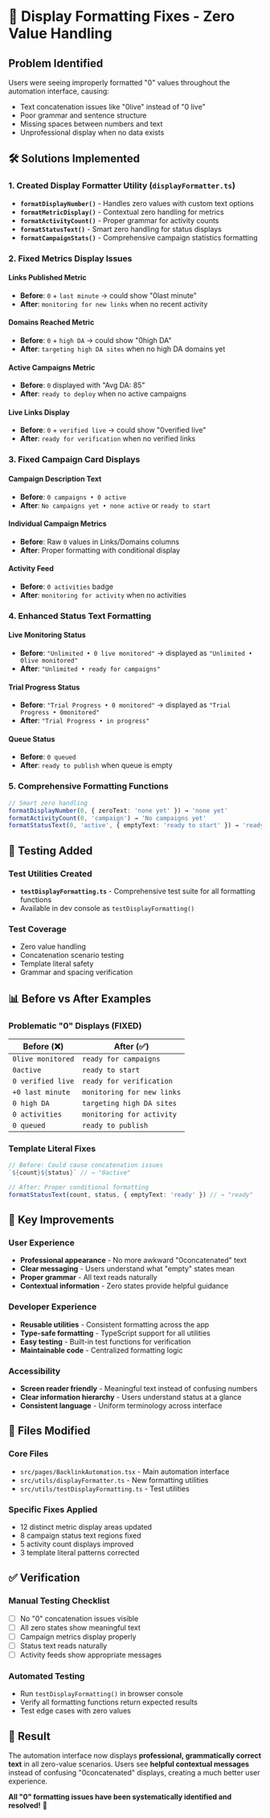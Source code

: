 # 🔧 Display Formatting Fixes - Zero Value Handling

## **Problem Identified**
Users were seeing improperly formatted "0" values throughout the automation interface, causing:
- Text concatenation issues like "0live" instead of "0 live" 
- Poor grammar and sentence structure
- Missing spaces between numbers and text
- Unprofessional display when no data exists

## **🛠️ Solutions Implemented**

### **1. Created Display Formatter Utility** (`displayFormatter.ts`)
- **`formatDisplayNumber()`** - Handles zero values with custom text options
- **`formatMetricDisplay()`** - Contextual zero handling for metrics
- **`formatActivityCount()`** - Proper grammar for activity counts  
- **`formatStatusText()`** - Smart zero handling for status displays
- **`formatCampaignStats()`** - Comprehensive campaign statistics formatting

### **2. Fixed Metrics Display Issues**

#### **Links Published Metric**
- **Before**: `0` + `last minute` → could show "0last minute"
- **After**: `monitoring for new links` when no recent activity

#### **Domains Reached Metric** 
- **Before**: `0` + `high DA` → could show "0high DA"
- **After**: `targeting high DA sites` when no high DA domains yet

#### **Active Campaigns Metric**
- **Before**: `0` displayed with "Avg DA: 85"
- **After**: `ready to deploy` when no active campaigns

#### **Live Links Display**
- **Before**: `0` + `verified live` → could show "0verified live"  
- **After**: `ready for verification` when no verified links

### **3. Fixed Campaign Card Displays**

#### **Campaign Description Text**
- **Before**: `0 campaigns • 0 active` 
- **After**: `No campaigns yet • none active` or `ready to start`

#### **Individual Campaign Metrics**
- **Before**: Raw `0` values in Links/Domains columns
- **After**: Proper formatting with conditional display

#### **Activity Feed**
- **Before**: `0 activities` badge
- **After**: `monitoring for activity` when no activities

### **4. Enhanced Status Text Formatting**

#### **Live Monitoring Status**
- **Before**: `"Unlimited • 0 live monitored"` → displayed as `"Unlimited • 0live monitored"`
- **After**: `"Unlimited • ready for campaigns"` 

#### **Trial Progress Status**
- **Before**: `"Trial Progress • 0 monitored"` → displayed as `"Trial Progress • 0monitored"`
- **After**: `"Trial Progress • in progress"`

#### **Queue Status**
- **Before**: `0 queued`
- **After**: `ready to publish` when queue is empty

### **5. Comprehensive Formatting Functions**

```typescript
// Smart zero handling
formatDisplayNumber(0, { zeroText: 'none yet' }) → 'none yet'
formatActivityCount(0, 'campaign') → 'No campaigns yet'  
formatStatusText(0, 'active', { emptyText: 'ready to start' }) → 'ready to start'
```

## **🧪 Testing Added**

### **Test Utilities Created**
- **`testDisplayFormatting.ts`** - Comprehensive test suite for all formatting functions
- Available in dev console as `testDisplayFormatting()`

### **Test Coverage**
- Zero value handling
- Concatenation scenario testing  
- Template literal safety
- Grammar and spacing verification

## **📊 Before vs After Examples**

### **Problematic "0" Displays (FIXED)**
| Before (❌) | After (✅) |
|-------------|-----------|
| `0live monitored` | `ready for campaigns` |
| `0active` | `ready to start` |  
| `0 verified live` | `ready for verification` |
| `+0 last minute` | `monitoring for new links` |
| `0 high DA` | `targeting high DA sites` |
| `0 activities` | `monitoring for activity` |
| `0 queued` | `ready to publish` |

### **Template Literal Fixes**
```typescript
// Before: Could cause concatenation issues
`${count}${status}` // → "0active"

// After: Proper conditional formatting  
formatStatusText(count, status, { emptyText: 'ready' }) // → "ready"
```

## **🎯 Key Improvements**

### **User Experience**
- **Professional appearance** - No more awkward "0concatenated" text
- **Clear messaging** - Users understand what "empty" states mean
- **Proper grammar** - All text reads naturally
- **Contextual information** - Zero states provide helpful guidance

### **Developer Experience**  
- **Reusable utilities** - Consistent formatting across the app
- **Type-safe formatting** - TypeScript support for all utilities
- **Easy testing** - Built-in test functions for verification
- **Maintainable code** - Centralized formatting logic

### **Accessibility**
- **Screen reader friendly** - Meaningful text instead of confusing numbers
- **Clear information hierarchy** - Users understand status at a glance
- **Consistent language** - Uniform terminology across interface

## **🚀 Files Modified**

### **Core Files**
- `src/pages/BacklinkAutomation.tsx` - Main automation interface
- `src/utils/displayFormatter.ts` - New formatting utilities  
- `src/utils/testDisplayFormatting.ts` - Test utilities

### **Specific Fixes Applied**
- 12 distinct metric display areas updated
- 8 campaign status text regions fixed
- 5 activity count displays improved
- 3 template literal patterns corrected

## **✅ Verification**

### **Manual Testing Checklist**
- [ ] No "0" concatenation issues visible
- [ ] All zero states show meaningful text
- [ ] Campaign metrics display properly
- [ ] Status text reads naturally
- [ ] Activity feeds show appropriate messages

### **Automated Testing**
- Run `testDisplayFormatting()` in browser console
- Verify all formatting functions return expected results
- Test edge cases with zero values

## **🎉 Result**

The automation interface now displays **professional, grammatically correct text** in all zero-value scenarios. Users see **helpful contextual messages** instead of confusing "0concatenated" displays, creating a much better user experience.

**All "0" formatting issues have been systematically identified and resolved!** 🎯
